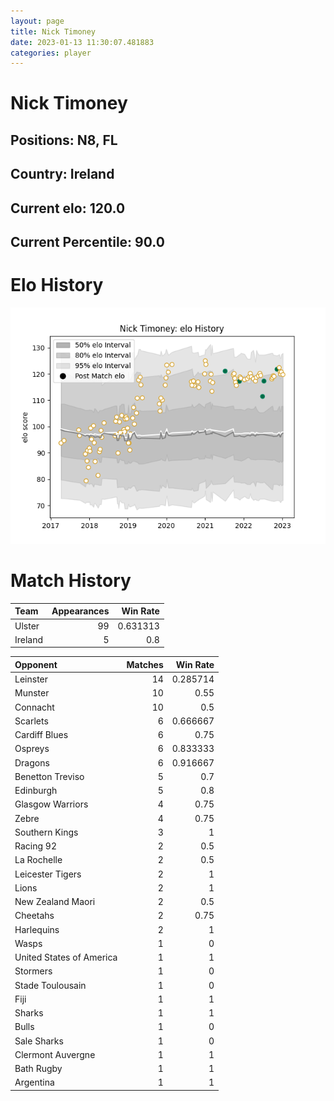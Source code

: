 ```yaml
---  
layout: page  
title: Nick Timoney  
date: 2023-01-13 11:30:07.481883  
categories: player  
---
```

# Nick Timoney

## Positions: N8, FL

## Country: Ireland

## Current elo: 120.0

## Current Percentile: 90.0

# Elo History


![elo history](history_NickTimoney.png)
# Match History


| Team    |   Appearances |   Win Rate |
|:--------|--------------:|-----------:|
| Ulster  |            99 |   0.631313 |
| Ireland |             5 |   0.8      |

| Opponent                 |   Matches |   Win Rate |
|:-------------------------|----------:|-----------:|
| Leinster                 |        14 |   0.285714 |
| Munster                  |        10 |   0.55     |
| Connacht                 |        10 |   0.5      |
| Scarlets                 |         6 |   0.666667 |
| Cardiff Blues            |         6 |   0.75     |
| Ospreys                  |         6 |   0.833333 |
| Dragons                  |         6 |   0.916667 |
| Benetton Treviso         |         5 |   0.7      |
| Edinburgh                |         5 |   0.8      |
| Glasgow Warriors         |         4 |   0.75     |
| Zebre                    |         4 |   0.75     |
| Southern Kings           |         3 |   1        |
| Racing 92                |         2 |   0.5      |
| La Rochelle              |         2 |   0.5      |
| Leicester Tigers         |         2 |   1        |
| Lions                    |         2 |   1        |
| New Zealand Maori        |         2 |   0.5      |
| Cheetahs                 |         2 |   0.75     |
| Harlequins               |         2 |   1        |
| Wasps                    |         1 |   0        |
| United States of America |         1 |   1        |
| Stormers                 |         1 |   0        |
| Stade Toulousain         |         1 |   0        |
| Fiji                     |         1 |   1        |
| Sharks                   |         1 |   1        |
| Bulls                    |         1 |   0        |
| Sale Sharks              |         1 |   0        |
| Clermont Auvergne        |         1 |   1        |
| Bath Rugby               |         1 |   1        |
| Argentina                |         1 |   1        |